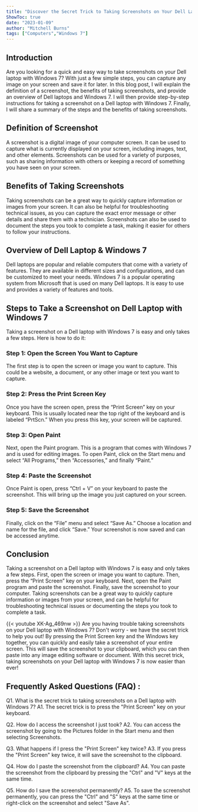```yaml
---
title: "Discover the Secret Trick to Taking Screenshots on Your Dell Laptop with Windows 7!"
ShowToc: true 
date: "2023-01-09"
author: "Mitchell Burns" 
tags: ["Computers","Windows 7"]
---
```

## Introduction

Are you looking for a quick and easy way to take screenshots on your Dell laptop with Windows 7? With just a few simple steps, you can capture any image on your screen and save it for later. In this blog post, I will explain the definition of a screenshot, the benefits of taking screenshots, and provide an overview of Dell laptops and Windows 7. I will then provide step-by-step instructions for taking a screenshot on a Dell laptop with Windows 7. Finally, I will share a summary of the steps and the benefits of taking screenshots. 

## Definition of Screenshot

A screenshot is a digital image of your computer screen. It can be used to capture what is currently displayed on your screen, including images, text, and other elements. Screenshots can be used for a variety of purposes, such as sharing information with others or keeping a record of something you have seen on your screen.

## Benefits of Taking Screenshots

Taking screenshots can be a great way to quickly capture information or images from your screen. It can also be helpful for troubleshooting technical issues, as you can capture the exact error message or other details and share them with a technician. Screenshots can also be used to document the steps you took to complete a task, making it easier for others to follow your instructions.

## Overview of Dell Laptop & Windows 7

Dell laptops are popular and reliable computers that come with a variety of features. They are available in different sizes and configurations, and can be customized to meet your needs. Windows 7 is a popular operating system from Microsoft that is used on many Dell laptops. It is easy to use and provides a variety of features and tools.

## Steps to Take a Screenshot on Dell Laptop with Windows 7

Taking a screenshot on a Dell laptop with Windows 7 is easy and only takes a few steps. Here is how to do it:

### Step 1: Open the Screen You Want to Capture

The first step is to open the screen or image you want to capture. This could be a website, a document, or any other image or text you want to capture.

### Step 2: Press the Print Screen Key

Once you have the screen open, press the “Print Screen” key on your keyboard. This is usually located near the top right of the keyboard and is labeled “PrtScn.” When you press this key, your screen will be captured.

### Step 3: Open Paint

Next, open the Paint program. This is a program that comes with Windows 7 and is used for editing images. To open Paint, click on the Start menu and select “All Programs,” then “Accessories,” and finally “Paint.”

### Step 4: Paste the Screenshot

Once Paint is open, press “Ctrl + V” on your keyboard to paste the screenshot. This will bring up the image you just captured on your screen.

### Step 5: Save the Screenshot

Finally, click on the “File” menu and select “Save As.” Choose a location and name for the file, and click “Save.” Your screenshot is now saved and can be accessed anytime.

## Conclusion

Taking a screenshot on a Dell laptop with Windows 7 is easy and only takes a few steps. First, open the screen or image you want to capture. Then, press the “Print Screen” key on your keyboard. Next, open the Paint program and paste the screenshot. Finally, save the screenshot to your computer. Taking screenshots can be a great way to quickly capture information or images from your screen, and can be helpful for troubleshooting technical issues or documenting the steps you took to complete a task.

{{< youtube XK-Ag_469nw >}} 
Are you having trouble taking screenshots on your Dell laptop with Windows 7? Don't worry - we have the secret trick to help you out! By pressing the Print Screen key and the Windows key together, you can quickly and easily take a screenshot of your entire screen. This will save the screenshot to your clipboard, which you can then paste into any image editing software or document. With this secret trick, taking screenshots on your Dell laptop with Windows 7 is now easier than ever!

## Frequently Asked Questions (FAQ) :
Q1. What is the secret trick to taking screenshots on a Dell laptop with Windows 7?
A1. The secret trick is to press the "Print Screen" key on your keyboard. 

Q2. How do I access the screenshot I just took?
A2. You can access the screenshot by going to the Pictures folder in the Start menu and then selecting Screenshots.

Q3. What happens if I press the "Print Screen" key twice?
A3. If you press the "Print Screen" key twice, it will save the screenshot to the clipboard.

Q4. How do I paste the screenshot from the clipboard?
A4. You can paste the screenshot from the clipboard by pressing the "Ctrl" and "V" keys at the same time.

Q5. How do I save the screenshot permanently?
A5. To save the screenshot permanently, you can press the "Ctrl" and "S" keys at the same time or right-click on the screenshot and select "Save As".


